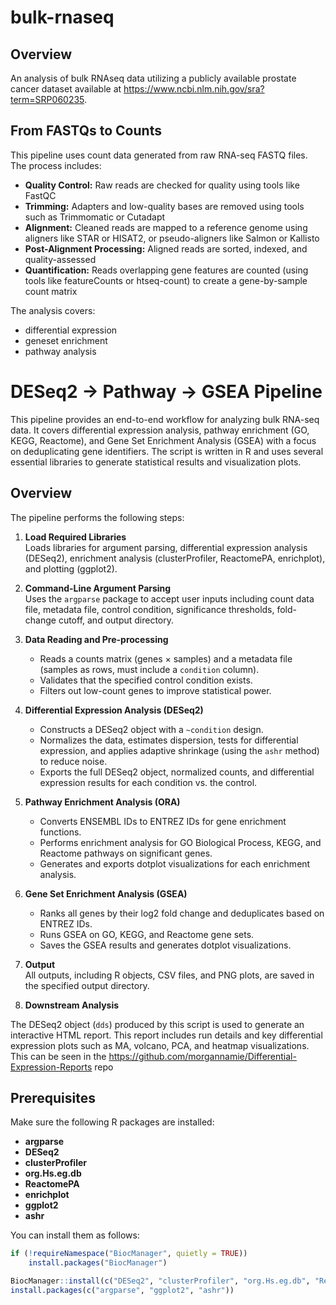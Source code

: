 # bulk-rnaseq

## Overview
An analysis of bulk RNAseq data utilizing a publicly available prostate cancer dataset available at https://www.ncbi.nlm.nih.gov/sra?term=SRP060235.

## From FASTQs to Counts
This pipeline uses count data generated from raw RNA-seq FASTQ files. The process includes:
- **Quality Control:** Raw reads are checked for quality using tools like FastQC
- **Trimming:** Adapters and low-quality bases are removed using tools such as Trimmomatic or Cutadapt
- **Alignment:** Cleaned reads are mapped to a reference genome using aligners like STAR or HISAT2, or pseudo-aligners like Salmon or Kallisto
- **Post-Alignment Processing:** Aligned reads are sorted, indexed, and quality-assessed
- **Quantification:** Reads overlapping gene features are counted (using tools like featureCounts or htseq-count) to create a gene-by-sample count matrix

The analysis covers:

- differential expression
- geneset enrichment
- pathway analysis

# DESeq2 → Pathway → GSEA Pipeline

This pipeline provides an end-to-end workflow for analyzing bulk RNA-seq data. It covers differential expression analysis, pathway enrichment (GO, KEGG, Reactome), and Gene Set Enrichment Analysis (GSEA) with a focus on deduplicating gene identifiers. The script is written in R and uses several essential libraries to generate statistical results and visualization plots.

## Overview

The pipeline performs the following steps:

1. **Load Required Libraries**  
   Loads libraries for argument parsing, differential expression analysis (DESeq2), enrichment analysis (clusterProfiler, ReactomePA, enrichplot), and plotting (ggplot2).

2. **Command-Line Argument Parsing**  
   Uses the `argparse` package to accept user inputs including count data file, metadata file, control condition, significance thresholds, fold-change cutoff, and output directory.

3. **Data Reading and Pre-processing**  
   - Reads a counts matrix (genes × samples) and a metadata file (samples as rows, must include a `condition` column).  
   - Validates that the specified control condition exists.  
   - Filters out low-count genes to improve statistical power.

4. **Differential Expression Analysis (DESeq2)**  
   - Constructs a DESeq2 object with a `~condition` design.  
   - Normalizes the data, estimates dispersion, tests for differential expression, and applies adaptive shrinkage (using the `ashr` method) to reduce noise.
   - Exports the full DESeq2 object, normalized counts, and differential expression results for each condition vs. the control.

5. **Pathway Enrichment Analysis (ORA)**  
   - Converts ENSEMBL IDs to ENTREZ IDs for gene enrichment functions.  
   - Performs enrichment analysis for GO Biological Process, KEGG, and Reactome pathways on significant genes.  
   - Generates and exports dotplot visualizations for each enrichment analysis.

6. **Gene Set Enrichment Analysis (GSEA)**  
   - Ranks all genes by their log2 fold change and deduplicates based on ENTREZ IDs.  
   - Runs GSEA on GO, KEGG, and Reactome gene sets.  
   - Saves the GSEA results and generates dotplot visualizations.

7. **Output**  
   All outputs, including R objects, CSV files, and PNG plots, are saved in the specified output directory.

8. **Downstream Analysis**

  The DESeq2 object (`dds`) produced by this script is used to generate an interactive HTML report. This report includes run details and key differential expression  plots such as MA, volcano, PCA, and heatmap visualizations. This can be seen in the https://github.com/morgannamie/Differential-Expression-Reports repo


## Prerequisites

Make sure the following R packages are installed:

- **argparse**
- **DESeq2**
- **clusterProfiler**
- **org.Hs.eg.db**
- **ReactomePA**
- **enrichplot**
- **ggplot2**
- **ashr**

You can install them as follows:

```r
if (!requireNamespace("BiocManager", quietly = TRUE))
    install.packages("BiocManager")

BiocManager::install(c("DESeq2", "clusterProfiler", "org.Hs.eg.db", "ReactomePA", "enrichplot"))
install.packages(c("argparse", "ggplot2", "ashr"))
